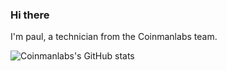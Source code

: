 ### Hi there  
   I'm paul, a technician from the Coinmanlabs team.     
 
![Coinmanlabs's GitHub stats](https://github-readme-stats.vercel.app/api?username=Coinmanlabs&show_icons=true&theme=tokyonight)
